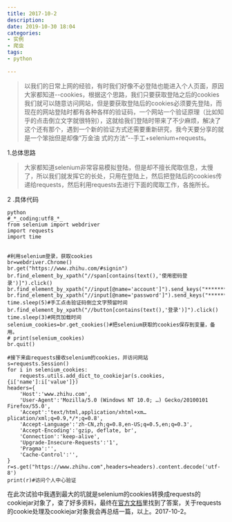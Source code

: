 ```yaml
---
title: 2017-10-2  
description:  
date: 2019-10-30 18:04  
categories:
- 实例
- 爬虫   
tags:  
- python  
 
---
```


>以我们的日常上网的经验，有时我们好像不必登陆也能进入个人页面，原因大家都知道--cookies，根据这个思路，我们只要获取登陆之后的cookies我们就可以随意访问网站，但是要获取登陆后的cookies必须要先登陆，而现在的网站登陆时都有各种各样的验证码，一个网站一个验证原理（比如知乎的点击倒立文字就很特别），这就给我们登陆时带来了不少麻烦，解决了这个还有那个，遇到一个新的验证方式还需要重新研究，我今天要分享的就是一个笨拙但是却像“万金油 式的方法”--手工+selenium+requests。

 1.总体思路

>大家都知道selenium非常容易模拟登陆，但是却不擅长爬取信息，太慢了，所以我们就发挥它的长处，只用在登陆上，然后把登陆后的cookies传递给requests，然后利用requests去进行下面的爬取工作，各施所长。


 2 .具体代码 

```
python
#_*_coding:utf8_*_
from selenium import webdriver
import requests
import time


#利用selenium登录，获取cookies
br=webdriver.Chrome()
br.get("https://www.zhihu.com/#signin")
br.find_element_by_xpath("//span[contains(text(),'使用密码登录')]").click()
br.find_element_by_xpath("//input[@name='account']").send_keys("*********")
br.find_element_by_xpath("//input[@name='password']").send_keys("**********")
time.sleep(5)#手工点击验证码倒立文字预留时间
br.find_element_by_xpath("//button[contains(text(),'登录')]").click()
time.sleep(3)#网页加载时间
selenium_cookies=br.get_cookies()#把selenium获取的cookies保存到变量，备用。
# print(selenium_cookies)
br.quit()

#接下来由requests接收selenium的cookies，并访问网站
s=requests.Session()
for i in selenium_cookies:
	requests.utils.add_dict_to_cookiejar(s.cookies, {i['name']:i['value']})
headers={
	'Host':'www.zhihu.com',
	'User-Agent':'Mozilla/5.0 (Windows NT 10.0; …) Gecko/20100101 Firefox/55.0',
	'Accept':'text/html,application/xhtml+xm…plication/xml;q=0.9,*/*;q=0.8',
	'Accept-Language':'zh-CN,zh;q=0.8,en-US;q=0.5,en;q=0.3',
	'Accept-Encoding':'gzip, deflate, br',
	'Connection':'keep-alive',
	'Upgrade-Insecure-Requests':'1',
	'Pragma':'',
	'Cache-Control':'',
}
r=s.get("https://www.zhihu.com",headers=headers).content.decode('utf-8')
print(r)#访问个人中心验证
```
在此次试验中我遇到最大的坑就是selenium的cookies转换成requests的cookiejar对象了，查了好多资料，最终在[官方文档](http://cn.python-requests.org/zh_CN/latest/api.html#cookie)里找到了答案，关于requests的cookie处理及cookiejar对象我会再总结一篇，以上。2017-10-2。